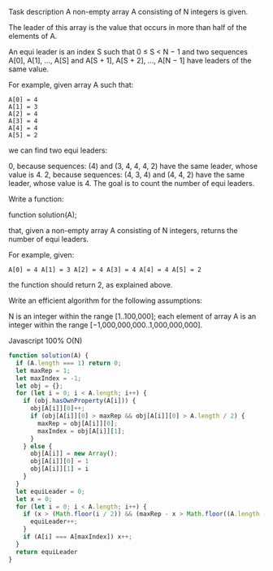 Task description
A non-empty array A consisting of N integers is given.

The leader of this array is the value that occurs in more than half of the elements of A.

An equi leader is an index S such that 0 ≤ S < N − 1 and two sequences A[0], A[1], ..., A[S] and A[S + 1], A[S + 2], ..., A[N − 1] have leaders of the same value.

For example, given array A such that:

    A[0] = 4
    A[1] = 3
    A[2] = 4
    A[3] = 4
    A[4] = 4
    A[5] = 2
we can find two equi leaders:

0, because sequences: (4) and (3, 4, 4, 4, 2) have the same leader, whose value is 4.
2, because sequences: (4, 3, 4) and (4, 4, 2) have the same leader, whose value is 4.
The goal is to count the number of equi leaders.

Write a function:

function solution(A);

that, given a non-empty array A consisting of N integers, returns the number of equi leaders.

For example, given:

    A[0] = 4 A[1] = 3 A[2] = 4 A[3] = 4 A[4] = 4 A[5] = 2
the function should return 2, as explained above.

Write an efficient algorithm for the following assumptions:

N is an integer within the range [1..100,000];
each element of array A is an integer within the range [−1,000,000,000..1,000,000,000].

Javascript 100% O(N)
```javascript
function solution(A) {
  if (A.length === 1) return 0;
  let maxRep = 1;
  let maxIndex = -1;
  let obj = {};
  for (let i = 0; i < A.length; i++) {
    if (obj.hasOwnProperty(A[i])) {
      obj[A[i]][0]++;
      if (obj[A[i]][0] > maxRep && obj[A[i]][0] > A.length / 2) {
        maxRep = obj[A[i]][0];
        maxIndex = obj[A[i]][1];
      }
    } else {
      obj[A[i]] = new Array();
      obj[A[i]][0] = 1
      obj[A[i]][1] = i
    }
  }
  let equiLeader = 0;
  let x = 0;
  for (let i = 0; i < A.length; i++) {
    if (x > (Math.floor(i / 2)) && (maxRep - x > Math.floor((A.length - i) / 2))) {
      equiLeader++;
    }
    if (A[i] === A[maxIndex]) x++;
  }
  return equiLeader
}

```